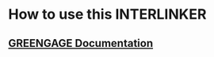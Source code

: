 # How to use this INTERLINKER

## [GREENGAGE Documentation](https://greengage-project.github.io/Documentation/tools/discourse/)
